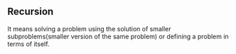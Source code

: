 ## Recursion ##
It means solving a problem using the solution of smaller subproblems(smaller version of the same problem) or defining a problem in terms of itself.

